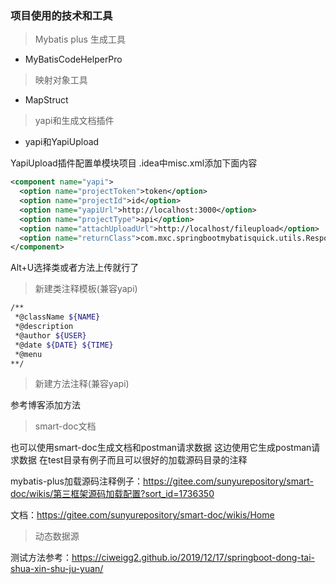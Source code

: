 ### 项目使用的技术和工具

> Mybatis plus 生成工具
* MyBatisCodeHelperPro

> 映射对象工具
* MapStruct

> yapi和生成文档插件
* yapi和YapiUpload

YapiUpload插件配置单模块项目 .idea中misc.xml添加下面内容

```xml
<component name="yapi">
  <option name="projectToken">token</option>
  <option name="projectId">id</option>
  <option name="yapiUrl">http://localhost:3000</option>
  <option name="projectType">api</option>
  <option name="attachUploadUrl">http://localhost/fileupload</option>
  <option name="returnClass">com.mxc.springbootmybatisquick.utils.ResponseView</option>
</component>
```

Alt+U选择类或者方法上传就行了

> 新建类注释模板(兼容yapi)

```bash
/**
 *@className ${NAME}
 *@description
 *@author ${USER}
 *@date ${DATE} ${TIME}
 *@menu
**/
```

> 新建方法注释(兼容yapi)

参考博客添加方法

> smart-doc文档

也可以使用smart-doc生成文档和postman请求数据 这边使用它生成postman请求数据 在test目录有例子而且可以很好的加载源码目录的注释

mybatis-plus加载源码注释例子：https://gitee.com/sunyurepository/smart-doc/wikis/第三框架源码加载配置?sort_id=1736350

文档：https://gitee.com/sunyurepository/smart-doc/wikis/Home

> 动态数据源

测试方法参考：https://ciweigg2.github.io/2019/12/17/springboot-dong-tai-shua-xin-shu-ju-yuan/
